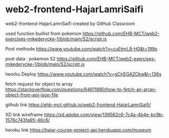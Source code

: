 # web2-frontend-HajarLamriSaifi
web2-frontend-HajarLamriSaifi created by GitHub Classroom

used function buillist from pokemon 
https://github.com/EHB-MCT/web2-exercises-mikederycke-1/blob/main/S2/script.js


Post methode 
https://www.youtube.com/watch?v=cuEtnrL9-H0&t=199s


post data : pokemon S2
https://github.com/EHB-MCT/web2-exercises-mikederycke-1/blob/main/S2/script.js

heorku Deploy
https://www.youtube.com/watch?v=gCjrEGAZCkw&t=136s

fetch request for object to array 
https://stackoverflow.com/questions/64611880/how-to-fetch-an-array-object-from-api-json-file

github link 
https://ehb-mct.github.io/web2-frontend-HajarLamriSaifi/

XD link wireframe
https://xd.adobe.com/view/139562c6-7c4a-4b4e-bc9b-1576c743fa95-46c6/


heroku link 
https://hajar-course-project-api.herokuapp.com/museum
